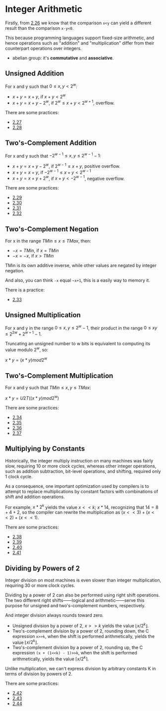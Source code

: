 # Integer Arithmetic

Firstly, from [2.26](../../practice/2.26/README.md) we know that the comparison `x<y` can yield a different result than the comparison `x-y<0`.

This because programming languages support fixed-size arithmetic, and hence operations such as "addition" and "multiplication" differ from their counterpart operations over integers.

- abelian group: it's **commutative** and **associative**.

## Unsigned Addition

For x and y such that $0 \le x, y < 2^w$:

- $x + y = x + y$, if $x + y < 2^w$
- $x + y = x + y - 2^w$, if $2^w \le x + y < 2^{w+1}$, overflow.

There are some practices:

- [2.27](../../practice/2.27/README.md)
- [2.28](../../practice/2.28/README.md)

## Two's-Complement Addition

For x and y such that $-2^{w-1} \le x, y \le 2^{w-1} -1$:

- $x + y = x + y - 2^w$, if $2^{w-1} \le x + y$, positive overflow.
- $x + y = x + y$, if $-2^{w-1} \le x + y < 2^{w-1}$
- $x + y = x + y + 2^w$, if $x + y < -2^{w-1}$, negative overflow.

There are some practices:

- [2.29](../../practice/2.29/README.md)
- [2.30](../../practice/2.30/README.md)
- [2.31](../../practice/2.31/README.md)
- [2.32](../../practice/2.32/README.md)

## Two's-Complement Negation

For x in the range $TMin \le x \le TMax$, then:

- $-x = TMin$, if $x = TMin$
- $-x = -x$, if $x > TMin$

TMin is its own additive inverse, while other values are negated by integer negation.

And also, you can think `-x` equal `~x+1`, this is a easily way to memory it.

There is a practice:

- [2.33](../../practice/2.33/README.md)

## Unsigned Multiplication

For x and y in the range $0 \le x, y \le 2^w - 1$, their product in the range $0 \le xy \le 2^{2w} + 2^{w+1} - 1$.

Truncating an unsigned number to w bits is equivalent to computing its value modulo $2^w$, so:

$x *y = (x* y) mod 2^w$

## Two's-Complement Multiplication

For x and y such that $TMin \le x,y \le TMax$:

$x *y = U2T(( x* y ) mod 2^w)$

There are some practices:

- [2.34](../../practice/2.34/README.md)
- [2.35](../../practice/2.35/README.md)
- [2.36](../../practice/2.36/README.md)
- [2.37](../../practice/2.37/README.md)

## Multiplying by Constants

Historically, the integer multiply instruction on many machines was fairly slow, requiring 10 or more clock cycles, whereas other integer operations, such as addition subtraction, bit-level operations, and shifting, required only 1 clock cycle.

As a consequence, one important optimization used by compilers is to attempt to replace multiplications by constant factors with combinations of shift and addition operations.

For example, $x *2^k$ yields the value $x << k$; $x* 14$, recognizing that $14 = 8 + 4 + 2$, so the compiler can rewrite the multiplication as $(x<<3) + (x<<2) + (x<<1)$.

There are some practices:

- [2.38](../../practice/2.38/README.md)
- [2.39](../../practice/2.39/README.md)
- [2.40](../../practice/2.40/README.md)
- [2.41](../../practice/2.41/README.md)

## Dividing by Powers of 2

Integer division on most machines is even slower than integer multiplication, requiring 30 or more clock cycles.

Dividing by a power of 2 can also be performed using right shift operations. The two different right shifts——logical and arithmetic——serve this purpose for unsigned and two's-complement numbers, respectively.

And integer division always rounds toward zero.

- Unsigned division by a power of 2, $x>>k$ yields the value $\lfloor x/2^k \rfloor$.
- Two's-complement division by a power of 2, rounding down, the C expression `x>>k`, when the shift is performed arithmetically, yields the value $\lfloor x/2^k \rfloor$.
- Two's-complement division by a power of 2, rounding up, the C expression `(x + (1<<k) - 1)>>k`, when the shift is performed arithmetically, yields the value $\lceil x/2^k \rceil$.

Unlike multiplication, we can't express division by arbitrary constants K in terms of division by powers of 2.

There are some practices:

- [2.42](../../practice/2.42/README.md)
- [2.43](../../practice/2.43/README.md)
- [2.44](../../practice/2.44/README.md)
